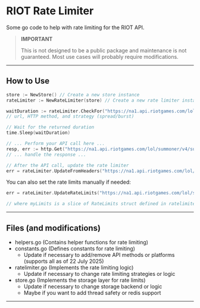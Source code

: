 # RIOT Rate Limiter

Some go code to help with rate limiting for the RIOT API.

> **IMPORTANT**
>
> This is not designed to be a public package and maintenance is not guaranteed.
> Most use cases will probably require modifications.

---

## How to Use

```go
store := NewStore() // Create a new store instance
rateLimiter := NewRateLimiter(store) // Create a new rate limiter instance

waitDuration := rateLimiter.CheckFor("https://na1.api.riotgames.com/lol/summoner/v4/summoners/me", "get", "spread")
// url, HTTP method, and strategy (spread/burst)

// Wait for the returned duration
time.Sleep(waitDuration)

// ... Perform your API call here ...
resp, err := http.Get("https://na1.api.riotgames.com/lol/summoner/v4/summoners/me")
// ... handle the response ...

// After the API call, update the rate limiter
err = rateLimiter.UpdateFromHeaders("https://na1.api.riotgames.com/lol/summoner/v4/summoners/me", "get", resp.Header)
```

You can also set the rate limits manually if needed:

```go
err = rateLimiter.UpdateRateLimits("https://na1.api.riotgames.com/lol/summoner/v4/summoners/me", "get", myLimits)

// where myLimits is a slice of RateLimits struct defined in ratelimiter.go
```

---

## Files (and modifications)

- helpers.go (Contains helper functions for rate limiting)
- constants.go (Defines constants for rate limiting)
  - Update if necessary to add/remove API methods or platforms (supports all as of 22 July 2025)
- ratelimiter.go (Implements the rate limiting logic)
  - Update if necessary to change rate limiting strategies or logic
- store.go (Implements the storage layer for rate limits)
  - Update if necessary to change storage backend or logic
  - Maybe if you want to add thread safety or redis support

---
